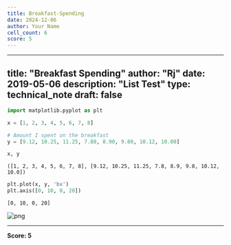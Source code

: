 ```yaml
---
title: Breakfast-Spending
date: 2024-12-06
author: Your Name
cell_count: 6
score: 5
---
```


---
title: "Breakfast Spending"
author: "Rj"
date: 2019-05-06
description: "List Test"
type: technical_note
draft: false
---

```python
import matplotlib.pyplot as plt
```


```python
x = [1, 2, 3, 4, 5, 6, 7, 8]
```


```python
# Amount I spent on the breakfast 
y = [9.12, 10.25, 11.25, 7.80, 8.90, 9.80, 10.12, 10.00]
```


```python
x, y
```




    ([1, 2, 3, 4, 5, 6, 7, 8], [9.12, 10.25, 11.25, 7.8, 8.9, 9.8, 10.12, 10.0])




```python
plt.plot(x, y, 'bx')
plt.axis([0, 10, 0, 20])
```




    [0, 10, 0, 20]




    
![png](/mlnotes/images/breakfast-spending_5_1.png)
    



---
**Score: 5**